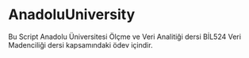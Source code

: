 # AnadoluUniversity
Bu Script Anadolu Üniversitesi Ölçme ve Veri Analitiği dersi BİL524 Veri Madenciliği dersi kapsamındaki ödev içindir.
